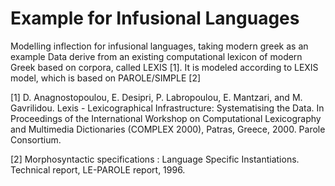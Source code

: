 # Example for Infusional Languages

Modelling inflection for infusional languages, taking modern greek as an example
Data derive from an existing computational lexicon of modern Greek based on corpora, called LEXIS [1]. It is modeled according to LEXIS model, which is based on
PAROLE/SIMPLE [2]

[1] D. Anagnostopoulou, E. Desipri, P. Labropoulou, E. Mantzari, and M. Gavrilidou.
Lexis - Lexicographical Infrastructure: Systematising the Data.
In Proceedings of the International Workshop on Computational Lexicography and Multimedia Dictionaries (COMPLEX 2000),
Patras, Greece, 2000. Parole Consortium.

[2] Morphosyntactic specifications : Language Specific Instantiations.
Technical report, LE-PAROLE report, 1996.

